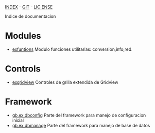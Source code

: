 [INDEX](README.md)  - [GIT](https://gitlab.com/venenux/gambasex) - [LIC
ENSE](https://gitlab.com/venenux/gambasex/blob/master/LICENSE.md)

Indice de documentacion

# Modules
 
+ [exfuntions](exfuntions.md) Modulo funciones utilitarias: conversion,info,red.
 
# Controls
 
+ [exgridview](exgridview.md) Controles de grilla extendida de Gridview

# Framework

+ [gb.ex.dbconfig](gb.ex.dbconfig.md) Parte del framework para manejo de configuracion inicial
+ [gb.ex.dbmanage](gb.ex.dbmanage.md) Parte del framework para manejo de base de datos
